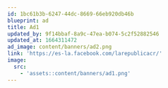 ```yaml
---
id: 1bc61b3b-6247-44dc-8669-66eb920db46b
blueprint: ad
title: Ad1
updated_by: 9f14bbaf-8a9c-47ea-b074-5c2f52882546
updated_at: 1664311472
ad_image: content/banners/ad2.png
link: 'https://es-la.facebook.com/larepublicacr/'
image:
  src:
    - 'assets::content/banners/ad1.png'
---
```

